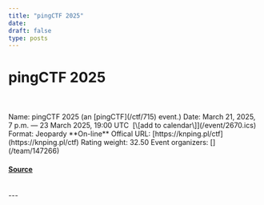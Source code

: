 ```yaml
---
title: "pingCTF 2025"
date: 
draft: false
type: posts
---
```

# pingCTF 2025

<br/>

<br/>
Name: pingCTF 2025 (an [pingCTF](/ctf/715) event.)  
Date: March 21, 2025, 7 p.m. — 23 March 2025, 19:00 UTC  [\[add to calendar\]](/event/2670.ics)  
Format: Jeopardy  
**On-line**  
Offical URL: [https://knping.pl/ctf](https://knping.pl/ctf)  
Rating weight: 32.50  
Event organizers: [<script>alert("Ping")</script>](/team/147266)

#### [Source](https://ctftime.org/event/2670)

<br/>
---
